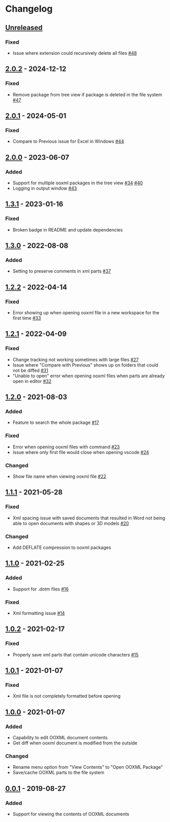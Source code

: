 # Changelog

## [Unreleased]

### Fixed

- Issue where extension could recursively delete all files [#48](https://github.com/yuenm18/ooxml-viewer-vscode/issues/48)

## [2.0.2] - 2024-12-12

### Fixed

- Remove package from tree view if package is deleted in the file system [#47](https://github.com/yuenm18/ooxml-viewer-vscode/pull/47)

## [2.0.1] - 2024-05-01

### Fixed

- Compare to Previous issue for Excel in Windows [#44](https://github.com/yuenm18/ooxml-viewer-vscode/issues/44)

## [2.0.0] - 2023-06-07

### Added

- Support for multiple ooxml packages in the tree view [#34](https://github.com/yuenm18/ooxml-viewer-vscode/issues/34) [#40](https://github.com/yuenm18/ooxml-viewer-vscode/issues/40)
- Logging in output window [#43](https://github.com/yuenm18/ooxml-viewer-vscode/issues/43)

## [1.3.1] - 2023-01-16

### Fixed

- Broken badge in README and update dependencies

## [1.3.0] - 2022-08-08

### Added

- Setting to preserve comments in xml parts [#37](https://github.com/yuenm18/ooxml-viewer-vscode/issues/37)

## [1.2.2] - 2022-04-14

### Fixed

- Error showing up when opening ooxml file in a new workspace for the first time [#33](https://github.com/yuenm18/ooxml-viewer-vscode/issues/33)

## [1.2.1] - 2022-04-09

### Fixed

- Change tracking not working sometimes with large files [#27](https://github.com/yuenm18/ooxml-viewer-vscode/issues/27)
- Issue where "Compare with Previous" shows up on folders that could not be diffed [#31](https://github.com/yuenm18/ooxml-viewer-vscode/issues/31)
- "Unable to open" error when opening ooxml files when parts are already open in editor [#32](https://github.com/yuenm18/ooxml-viewer-vscode/issues/32)

## [1.2.0] - 2021-08-03

### Added

- Feature to search the whole package [#17](https://github.com/yuenm18/ooxml-viewer-vscode/issues/17)

### Fixed

- Error when opening ooxml files with command [#23](https://github.com/yuenm18/ooxml-viewer-vscode/issues/23)
- Issue where only first file would close when opening vscode [#24](https://github.com/yuenm18/ooxml-viewer-vscode/issues/24)

### Changed

- Show file name when viewing ooxml file [#22](https://github.com/yuenm18/ooxml-viewer-vscode/issues/22)

## [1.1.1] - 2021-05-28

### Fixed

- Xml spacing issue with saved documents that resulted in Word not being able to open documents with shapes or 3D models [#20](https://github.com/yuenm18/ooxml-viewer-vscode/issues/20)

### Changed

- Add DEFLATE compression to ooxml packages

## [1.1.0] - 2021-02-25

### Added

- Support for _.dotm_ files [#16](https://github.com/yuenm18/ooxml-viewer-vscode/issues/16)

### Fixed

- Xml formatting issue [#14](https://github.com/yuenm18/ooxml-viewer-vscode/issues/14)

## [1.0.2] - 2021-02-17

### Fixed

- Properly save xml parts that contain unicode characters [#15](https://github.com/yuenm18/ooxml-viewer-vscode/issues/15)

## [1.0.1] - 2021-01-07

### Fixed

- Xml file is not completely formatted before opening

## [1.0.0] - 2021-01-07

### Added

- Capability to edit OOXML document contents
- Get diff when ooxml document is modified from the outside

### Changed

- Rename menu option from "View Contents" to "Open OOXML Package"
- Save/cache OOXML parts to the file system

## [0.0.1] - 2019-08-27

### Added

- Support for viewing the contents of OOXML documents

[unreleased]: https://github.com/yuenm18/ooxml-viewer-vscode/compare/v2.0.2...HEAD
[2.0.2]: https://github.com/yuenm18/ooxml-viewer-vscode/compare/v2.0.1...v2.0.2
[2.0.1]: https://github.com/yuenm18/ooxml-viewer-vscode/compare/v2.0.0...v2.0.1
[2.0.0]: https://github.com/yuenm18/ooxml-viewer-vscode/compare/v1.3.1...v2.0.0
[1.3.1]: https://github.com/yuenm18/ooxml-viewer-vscode/compare/v1.3.0...v1.3.1
[1.3.0]: https://github.com/yuenm18/ooxml-viewer-vscode/compare/v1.2.2...v1.3.0
[1.2.2]: https://github.com/yuenm18/ooxml-viewer-vscode/compare/v1.2.1...v1.2.2
[1.2.1]: https://github.com/yuenm18/ooxml-viewer-vscode/compare/v1.2.0...v1.2.1
[1.2.0]: https://github.com/yuenm18/ooxml-viewer-vscode/compare/v1.1.1...v1.2.0
[1.1.1]: https://github.com/yuenm18/ooxml-viewer-vscode/compare/v1.1.0...v1.1.1
[1.1.0]: https://github.com/yuenm18/ooxml-viewer-vscode/compare/v1.0.2...v1.1.0
[1.0.2]: https://github.com/yuenm18/ooxml-viewer-vscode/compare/v1.0.1...v1.0.2
[1.0.1]: https://github.com/yuenm18/ooxml-viewer-vscode/compare/v1.0.0...v1.0.1
[1.0.0]: https://github.com/yuenm18/ooxml-viewer-vscode/compare/v0.0.1...v1.0.0
[0.0.1]: https://github.com/yuenm18/ooxml-viewer-vscode/releases/tag/v0.0.1
